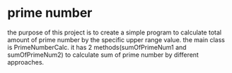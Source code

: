 # prime number
the purpose of this project is to create a simple program to calculate total amount of prime number by the specific upper range value.
the main class is PrimeNumberCalc. it has 2 methods(sumOfPrimeNum1 and sumOfPrimeNum2) to calculate sum of prime number by different approaches.

